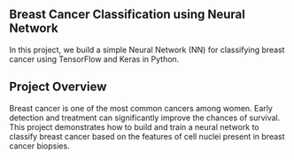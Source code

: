 ## Breast Cancer Classification using Neural Network

In this project, we build a simple Neural Network (NN) for classifying breast cancer using TensorFlow and Keras in Python.

## Project Overview

Breast cancer is one of the most common cancers among women. Early detection and treatment can significantly improve the chances of survival. This project demonstrates how to build and train a neural network to classify breast cancer based on the features of cell nuclei present in breast cancer biopsies.
